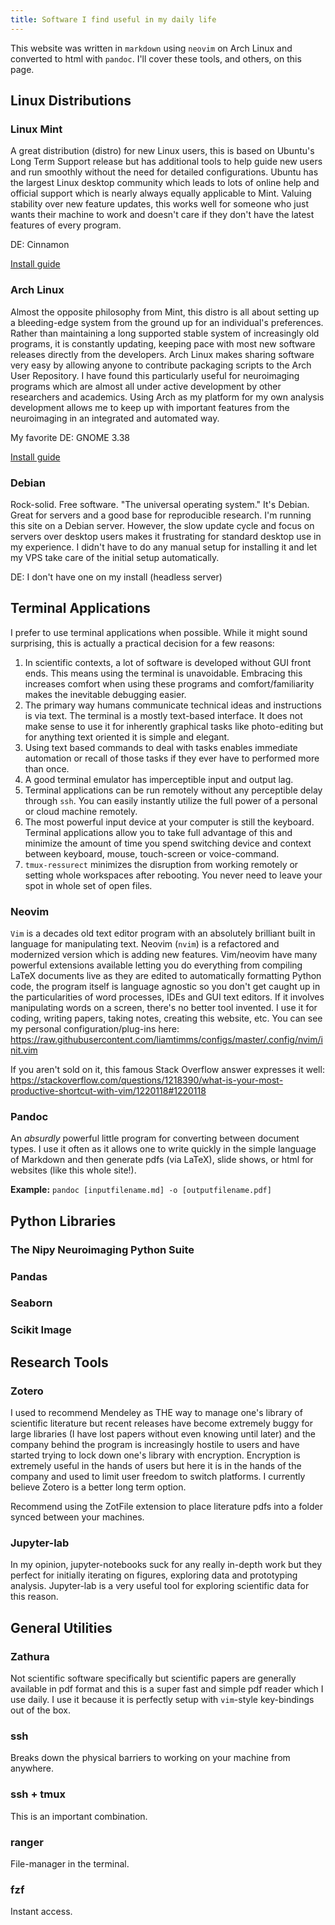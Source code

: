 ```yaml
---
title: Software I find useful in my daily life
---
```


This website was written in `markdown` using `neovim` on Arch Linux and converted to html with `pandoc`. I'll cover these tools, and others, on this page.

## Linux Distributions

### Linux Mint

A great distribution (distro) for new Linux users, this is based on Ubuntu's Long Term Support release but has additional tools to help guide new users and run smoothly without the need for detailed configurations. Ubuntu has the largest Linux desktop community which leads to lots of online help and official support which is nearly always equally applicable to Mint. Valuing stability over new feature updates, this works well for someone who just wants their machine to work and doesn't care if they don't have the latest features of every program.

DE: Cinnamon

[Install guide](https://linuxmint-installation-guide.readthedocs.io/en/latest/)

### Arch Linux

Almost the opposite philosophy from Mint, this distro is all about setting up a bleeding-edge system from the ground up for an individual's preferences. Rather than maintaining a long supported stable system of increasingly old programs, it is constantly updating, keeping pace with most new software releases directly from the developers. Arch Linux makes sharing software very easy by allowing anyone to contribute packaging scripts to the Arch User Repository. I have found this particularly useful for neuroimaging programs which are almost all under active development by other researchers and academics. Using Arch as my platform for my own analysis development allows me to keep up with important features from the neuroimaging in an integrated and automated way.

My favorite DE: GNOME 3.38

[Install guide](https://wiki.archlinux.org/title/installation_guide)

### Debian

Rock-solid. Free software. "The universal operating system." It's Debian. Great for servers and a good base for reproducible research. I'm running this site on a Debian server. However, the slow update cycle and focus on servers over desktop users makes it frustrating for standard desktop use in my experience. I didn't have to do any manual setup for installing it and let my VPS take care of the initial setup automatically.

DE: I don't have one on my install (headless server)

## Terminal Applications

I prefer to use terminal applications when possible. While it might sound surprising, this is actually a practical decision for a few reasons:

1. In scientific contexts, a lot of software is developed without GUI front ends. This means using the terminal is unavoidable. Embracing this increases comfort when using these programs and comfort/familiarity makes the inevitable debugging easier.
2. The primary way humans communicate technical ideas and instructions is via text. The terminal is a mostly text-based interface. It does not make sense to use it for inherently graphical tasks like photo-editing but for anything text oriented it is simple and elegant.
3. Using text based commands to deal with tasks enables immediate automation or recall of those tasks if they ever have to performed more than once.
4. A good terminal emulator has imperceptible input and output lag.
5. Terminal applications can be run remotely without any perceptible delay through `ssh`. You can easily instantly utilize the full power of a personal or cloud machine remotely.
6. The most powerful input device at your computer is still the keyboard. Terminal applications allow you to take full advantage of this and minimize the amount of time you spend switching device and context between keyboard, mouse, touch-screen or voice-command.
7. `tmux-ressurect` minimizes the disruption from working remotely or setting whole workspaces after rebooting. You never need to leave your spot in whole set of open files.

### Neovim

`Vim` is a decades old text editor program with an absolutely brilliant built in language for manipulating text. Neovim (`nvim`) is a refactored and modernized version which is adding new features. Vim/neovim have many powerful extensions available letting you do everything from compiling LaTeX documents live as they are edited to automatically formatting Python code, the program itself is language agnostic so you don't get caught up in the particularities of word processes, IDEs and GUI text editors. If it involves manipulating words on a screen, there's no better tool invented. I use it for coding, writing papers, taking notes, creating this website, etc. You can see my personal configuration/plug-ins here: https://raw.githubusercontent.com/liamtimms/configs/master/.config/nvim/init.vim

If you aren't sold on it, this famous Stack Overflow answer expresses it well: https://stackoverflow.com/questions/1218390/what-is-your-most-productive-shortcut-with-vim/1220118#1220118

### Pandoc

An _absurdly_ powerful little program for converting between document types. I use it often as it allows one to write quickly in the simple language of Markdown and then generate pdfs (via LaTeX), slide shows, or html for websites (like this whole site!).

**Example:** `pandoc [inputfilename.md] -o [outputfilename.pdf]`

## Python Libraries

### The Nipy Neuroimaging Python Suite

### Pandas

### Seaborn

### Scikit Image

## Research Tools

### Zotero

I used to recommend Mendeley as THE way to manage one's library of scientific literature but recent releases have become extremely buggy for large libraries (I have lost papers without even knowing until later) and the company behind the program is increasingly hostile to users and have started trying to lock down one's library with encryption. Encryption is extremely useful in the hands of users but here it is in the hands of the company and used to limit user freedom to switch platforms. I currently believe Zotero is a better long term option.

Recommend using the ZotFile extension to place literature pdfs into a folder synced between your machines.

### Jupyter-lab

In my opinion, jupyter-notebooks suck for any really in-depth work but they perfect for initially iterating on figures, exploring data and prototyping analysis. Jupyter-lab is a very useful tool for exploring scientific data for this reason.

## General Utilities

### Zathura

Not scientific software specifically but scientific papers are generally available in pdf format and this is a super fast and simple pdf reader which I use daily. I use it because it is perfectly setup with `vim`-style key-bindings out of the box.

### ssh

Breaks down the physical barriers to working on your machine from anywhere.

### ssh + tmux

This is an important combination.

### ranger

File-manager in the terminal.

### fzf

Instant access.
